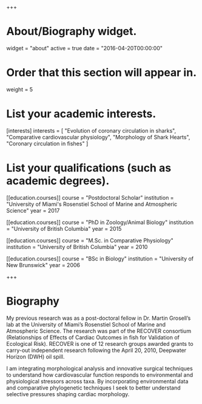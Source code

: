 +++
# About/Biography widget.
widget = "about"
active = true
date = "2016-04-20T00:00:00"

# Order that this section will appear in.
weight = 5

# List your academic interests.
[interests]
  interests = [
	"Evolution of coronary circulation in sharks",
    "Comparative cardiovascular physiology",
	"Morphology of Shark Hearts",
    "Coronary circulation in fishes"
  ]

# List your qualifications (such as academic degrees).
[[education.courses]]
  course = "Postdoctoral Scholar"
  institution = "University of Miami's Rosenstiel School of Marine and Atmospheric Science"
  year = 2017

[[education.courses]]
  course = "PhD in Zoology/Animal Biology"
  institution = "University of British Columbia"
  year = 2015

[[education.courses]]
  course = "M.Sc. in Comparative Physiology"
  institution = "University of British Columbia"
  year = 2010

[[education.courses]]
  course = "BSc in Biology"
  institution = "University of New Brunswick"
  year = 2006
 
+++

# Biography



My previous research was as a post-doctoral fellow in Dr. Martin Grosell’s lab at the University of Miami’s Rosenstiel School of Marine and Atmospheric Science. The research was part of the RECOVER consortium (Relationships of Effects of Cardiac Outcomes in fish for Validation of Ecological Risk). RECOVER is one of 12 research groups awarded grants to carry-out independent research following the April 20, 2010, Deepwater Horizon (DWH) oil spill.

I am integrating morphological analysis and innovative surgical techniques to understand how cardiovascular function responds to environmental and physiological stressors across taxa. By incorporating environmental data and comparative phylogenetic techniques I seek to better understand selective pressures shaping cardiac morphology. 
